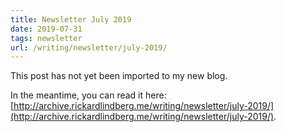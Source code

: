 ```yaml
---
title: Newsletter July 2019
date: 2019-07-31
tags: newsletter
url: /writing/newsletter/july-2019/
---
```


This post has not yet been imported to my new blog.

In the meantime, you can read it here: [http://archive.rickardlindberg.me/writing/newsletter/july-2019/](http://archive.rickardlindberg.me/writing/newsletter/july-2019/).
